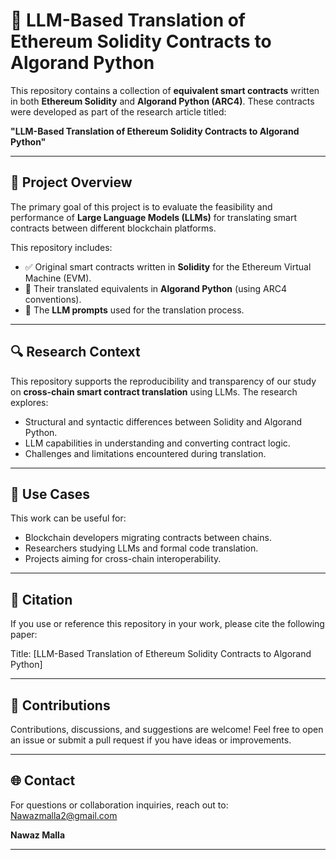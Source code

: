 # 🔁 LLM-Based Translation of Ethereum Solidity Contracts to Algorand Python

This repository contains a collection of **equivalent smart contracts** written in both **Ethereum Solidity** and **Algorand Python (ARC4)**. These contracts were developed as part of the research article titled:

**"LLM-Based Translation of Ethereum Solidity Contracts to Algorand Python"**

---

## 🧠 Project Overview

The primary goal of this project is to evaluate the feasibility and performance of **Large Language Models (LLMs)** for translating smart contracts between different blockchain platforms.

This repository includes:

- ✅ Original smart contracts written in **Solidity** for the Ethereum Virtual Machine (EVM).
- 🔁 Their translated equivalents in **Algorand Python** (using ARC4 conventions).
- 💬 The **LLM prompts** used for the translation process.

---

## 🔍 Research Context

This repository supports the reproducibility and transparency of our study on **cross-chain smart contract translation** using LLMs. The research explores:

- Structural and syntactic differences between Solidity and Algorand Python.
- LLM capabilities in understanding and converting contract logic.
- Challenges and limitations encountered during translation.

---

## 📌 Use Cases

This work can be useful for:

- Blockchain developers migrating contracts between chains.
- Researchers studying LLMs and formal code translation.
- Projects aiming for cross-chain interoperability.

---

## 📄 Citation

If you use or reference this repository in your work, please cite the following paper:

Title:
[LLM-Based Translation of Ethereum Solidity Contracts to Algorand Python]


---

## 🤝 Contributions

Contributions, discussions, and suggestions are welcome! Feel free to open an issue or submit a pull request if you have ideas or improvements.

---



## 🌐 Contact

For questions or collaboration inquiries, reach out to: Nawazmalla2@gmail.com

**Nawaz Malla**  


---
